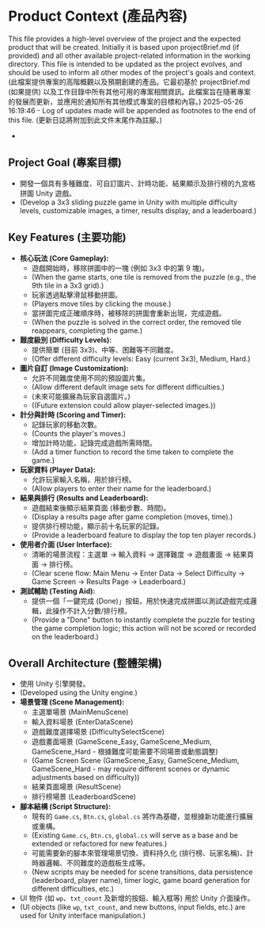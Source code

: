# Product Context (產品內容)

This file provides a high-level overview of the project and the expected product that will be created. Initially it is based upon projectBrief.md (if provided) and all other available project-related information in the working directory. This file is intended to be updated as the project evolves, and should be used to inform all other modes of the project's goals and context.
(此檔案提供專案的高階概觀以及預期創建的產品。它最初基於 projectBrief.md (如果提供) 以及工作目錄中所有其他可用的專案相關資訊。此檔案旨在隨著專案的發展而更新，並應用於通知所有其他模式專案的目標和內容。)
2025-05-26 16:19:46 - Log of updates made will be appended as footnotes to the end of this file. (更新日誌將附加到此文件末尾作為註腳。)

*

## Project Goal (專案目標)

*   開發一個具有多種難度、可自訂圖片、計時功能、結果顯示及排行榜的九宮格拼圖 Unity 遊戲。
*   (Develop a 3x3 sliding puzzle game in Unity with multiple difficulty levels, customizable images, a timer, results display, and a leaderboard.)

## Key Features (主要功能)

*   **核心玩法 (Core Gameplay):**
    *   遊戲開始時，移除拼圖中的一塊 (例如 3x3 中的第 9 塊)。
    *   (When the game starts, one tile is removed from the puzzle (e.g., the 9th tile in a 3x3 grid).)
    *   玩家透過點擊滑鼠移動拼圖。
    *   (Players move tiles by clicking the mouse.)
    *   當拼圖完成正確順序時，被移除的拼圖會重新出現，完成遊戲。
    *   (When the puzzle is solved in the correct order, the removed tile reappears, completing the game.)
*   **難度級別 (Difficulty Levels):**
    *   提供簡單 (目前 3x3)、中等、困難等不同難度。
    *   (Offer different difficulty levels: Easy (current 3x3), Medium, Hard.)
*   **圖片自訂 (Image Customization):**
    *   允許不同難度使用不同的預設圖片集。
    *   (Allow different default image sets for different difficulties.)
    *   (未來可能擴展為玩家自選圖片。)
    *   ((Future extension could allow player-selected images.))
*   **計分與計時 (Scoring and Timer):**
    *   記錄玩家的移動次數。
    *   (Counts the player's moves.)
    *   增加計時功能，記錄完成遊戲所需時間。
    *   (Add a timer function to record the time taken to complete the game.)
*   **玩家資料 (Player Data):**
    *   允許玩家輸入名稱，用於排行榜。
    *   (Allow players to enter their name for the leaderboard.)
*   **結果與排行 (Results and Leaderboard):**
    *   遊戲結束後顯示結果頁面 (移動步數、時間)。
    *   (Display a results page after game completion (moves, time).)
    *   提供排行榜功能，顯示前十名玩家的記錄。
    *   (Provide a leaderboard feature to display the top ten player records.)
*   **使用者介面 (User Interface):**
    *   清晰的場景流程：主選單 -> 輸入資料 -> 選擇難度 -> 遊戲畫面 -> 結果頁面 -> 排行榜。
    *   (Clear scene flow: Main Menu -> Enter Data -> Select Difficulty -> Game Screen -> Results Page -> Leaderboard.)
*   **測試輔助 (Testing Aid):**
    *   提供一個「一鍵完成 (Done)」按鈕，用於快速完成拼圖以測試遊戲完成邏輯，此操作不計入分數/排行榜。
    *   (Provide a "Done" button to instantly complete the puzzle for testing the game completion logic; this action will not be scored or recorded on the leaderboard.)

## Overall Architecture (整體架構)

*   使用 Unity 引擎開發。
*   (Developed using the Unity engine.)
*   **場景管理 (Scene Management):**
    *   主選單場景 (MainMenuScene)
    *   輸入資料場景 (EnterDataScene)
    *   遊戲難度選擇場景 (DifficultySelectScene)
    *   遊戲畫面場景 (GameScene_Easy, GameScene_Medium, GameScene_Hard - 根據難度可能需要不同場景或動態調整)
    *   (Game Screen Scene (GameScene_Easy, GameScene_Medium, GameScene_Hard - may require different scenes or dynamic adjustments based on difficulty))
    *   結果頁面場景 (ResultScene)
    *   排行榜場景 (LeaderboardScene)
*   **腳本結構 (Script Structure):**
    *   現有的 `Game.cs`, `Btn.cs`, `global.cs` 將作為基礎，並根據新功能進行擴展或重構。
    *   (Existing `Game.cs`, `Btn.cs`, `global.cs` will serve as a base and be extended or refactored for new features.)
    *   可能需要新的腳本來管理場景切換、資料持久化 (排行榜、玩家名稱)、計時器邏輯、不同難度的遊戲板生成等。
    *   (New scripts may be needed for scene transitions, data persistence (leaderboard, player name), timer logic, game board generation for different difficulties, etc.)
*   UI 物件 (如 `wp`、`txt_count` 及新增的按鈕、輸入框等) 用於 Unity 介面操作。
*   (UI objects (like `wp`, `txt_count`, and new buttons, input fields, etc.) are used for Unity interface manipulation.)